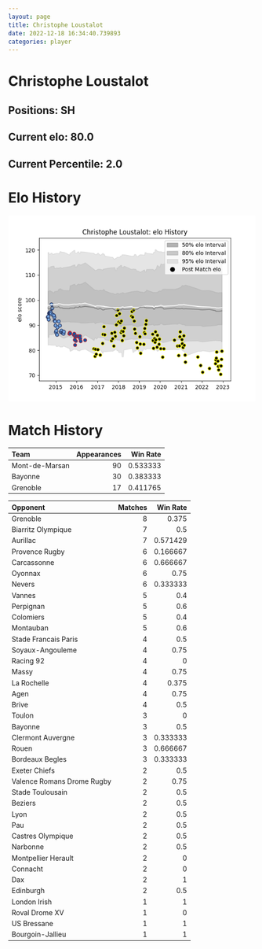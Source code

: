 ```yaml
---  
layout: page  
title: Christophe Loustalot  
date: 2022-12-18 16:34:40.739893  
categories: player  
---
```

# Christophe Loustalot

## Positions: SH

## Current elo: 80.0

## Current Percentile: 2.0

# Elo History


![elo history](history_ChristopheLoustalot.png)
# Match History


| Team           |   Appearances |   Win Rate |
|:---------------|--------------:|-----------:|
| Mont-de-Marsan |            90 |   0.533333 |
| Bayonne        |            30 |   0.383333 |
| Grenoble       |            17 |   0.411765 |

| Opponent                   |   Matches |   Win Rate |
|:---------------------------|----------:|-----------:|
| Grenoble                   |         8 |   0.375    |
| Biarritz Olympique         |         7 |   0.5      |
| Aurillac                   |         7 |   0.571429 |
| Provence Rugby             |         6 |   0.166667 |
| Carcassonne                |         6 |   0.666667 |
| Oyonnax                    |         6 |   0.75     |
| Nevers                     |         6 |   0.333333 |
| Vannes                     |         5 |   0.4      |
| Perpignan                  |         5 |   0.6      |
| Colomiers                  |         5 |   0.4      |
| Montauban                  |         5 |   0.6      |
| Stade Francais Paris       |         4 |   0.5      |
| Soyaux-Angouleme           |         4 |   0.75     |
| Racing 92                  |         4 |   0        |
| Massy                      |         4 |   0.75     |
| La Rochelle                |         4 |   0.375    |
| Agen                       |         4 |   0.75     |
| Brive                      |         4 |   0.5      |
| Toulon                     |         3 |   0        |
| Bayonne                    |         3 |   0.5      |
| Clermont Auvergne          |         3 |   0.333333 |
| Rouen                      |         3 |   0.666667 |
| Bordeaux Begles            |         3 |   0.333333 |
| Exeter Chiefs              |         2 |   0.5      |
| Valence Romans Drome Rugby |         2 |   0.75     |
| Stade Toulousain           |         2 |   0.5      |
| Beziers                    |         2 |   0.5      |
| Lyon                       |         2 |   0.5      |
| Pau                        |         2 |   0.5      |
| Castres Olympique          |         2 |   0.5      |
| Narbonne                   |         2 |   0.5      |
| Montpellier Herault        |         2 |   0        |
| Connacht                   |         2 |   0        |
| Dax                        |         2 |   1        |
| Edinburgh                  |         2 |   0.5      |
| London Irish               |         1 |   1        |
| Roval Drome XV             |         1 |   0        |
| US Bressane                |         1 |   1        |
| Bourgoin-Jallieu           |         1 |   1        |